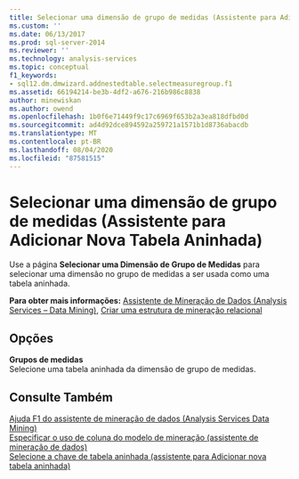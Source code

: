 ```yaml
---
title: Selecionar uma dimensão de grupo de medidas (Assistente para Adicionar nova tabela aninhada) | Microsoft Docs
ms.custom: ''
ms.date: 06/13/2017
ms.prod: sql-server-2014
ms.reviewer: ''
ms.technology: analysis-services
ms.topic: conceptual
f1_keywords:
- sql12.dm.dmwizard.addnestedtable.selectmeasuregroup.f1
ms.assetid: 66194214-be3b-4df2-a676-216b986c8838
author: minewiskan
ms.author: owend
ms.openlocfilehash: 1b0f6e71449f9c17c6969f653b2a3ea818dfbd0d
ms.sourcegitcommit: ad4d92dce894592a259721a1571b1d8736abacdb
ms.translationtype: MT
ms.contentlocale: pt-BR
ms.lasthandoff: 08/04/2020
ms.locfileid: "87581515"
---
```

# <a name="select-a-measure-group-dimension-add-new-nested-table-wizard"></a>Selecionar uma dimensão de grupo de medidas (Assistente para Adicionar Nova Tabela Aninhada)
  Use a página **Selecionar uma Dimensão de Grupo de Medidas** para selecionar uma dimensão no grupo de medidas a ser usada como uma tabela aninhada.  
  
 **Para obter mais informações:** [Assistente de Mineração de Dados &#40;Analysis Services – Data Mining&#41;](data-mining/data-mining-wizard-analysis-services-data-mining.md), [Criar uma estrutura de mineração relacional](data-mining/create-a-relational-mining-structure.md)  
  
## <a name="options"></a>Opções  
 **Grupos de medidas**  
 Selecione uma tabela aninhada da dimensão de grupo de medidas.  
  
## <a name="see-also"></a>Consulte Também  
 [Ajuda F1 do assistente de mineração de dados &#40;Analysis Services Data Mining&#41;](data-mining-wizard-f1-help-analysis-services-data-mining.md)   
 [Especificar o uso de coluna do modelo de mineração &#40;assistente de mineração de dados&#41;](specify-mining-model-column-usage-data-mining-wizard.md)   
 [Selecione a chave de tabela aninhada &#40;assistente para Adicionar nova tabela aninhada&#41;](select-nested-table-key-add-new-nested-table-wizard.md)  
  
  
